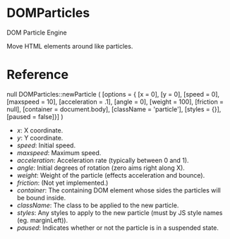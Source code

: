 # DOMParticles
DOM Particle Engine

Move HTML elements around like particles.

# Reference

null DOMParticles::newParticle ( [options = { [x = 0], [y = 0], [speed = 0], [maxspeed = 10], [acceleration = .1], [angle = 0], [weight = 100], [friction = null], [container = document.body], [className = 'particle'], [styles = {}], [paused = false]}] )

- *x*: X coordinate.
- *y*: Y coordinate.
- *speed*: Initial speed.
- *maxspeed*: Maximum speed.
- *acceleration*: Acceleration rate (typically between 0 and 1).
- *angle*: Initial degrees of rotation (zero aims right along X).
- *weight*: Weight of the particle (effects acceleration and bounce).
- *friction*: (Not yet implemented.)
- *container*: The containing DOM element whose sides the particles will be bound inside.
- *className*: The class to be applied to the new particle.
- *styles*: Any styles to apply to the new particle (must by JS style names (eg. marginLeft)).
- *paused*: Indicates whether or not the particle is in a suspended state.

